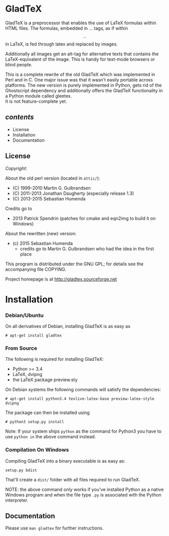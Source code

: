 GladTeX
=======

GladTeX is a preprocessor that enables the use of LaTeX formulas within HTML
files. The formulas, embedded in <eq>...</eq> tags, as if within $$..$$ in LaTeX,
is fed through latex and replaced by images.

Additionally all images get an alt-tag for alternative texts that contains the
LaTeX-equivalent of the image. This is handy for text-mode browsers or blind
people.

This is a complete rewrite of the old GladTeX which was implemented in Perl and
in C. One major issue was that it wasn't easily portable across platforms. The
new version is purely implemented in Python, gets rid of the Ghostscript
dependency and additionally offers the GladTeX functionality in a Python module
called gleetex.  
It is not feature-complete yet.


*contents*
----------

* License
* Installation
* Documentation

License
-------

_Copyright:_

About the old perl version (located in `attic/`):

- (C) 1999-2010 Martin G. Gulbrandsen
- (C) 2011-2013 Jonathan Daugherty (especially release 1.3)
- (C) 2013-2015 Sebastian Humenda

Credits go to

- 2013 Patrick Spendrin (patches for cmake and eqn2img to build it on Windows)



About the rewritten (new) version:

-   (c) 2015 Sebastian Humenda
    -   credits go to Martin G. Gulbrandsen who had the idea in the first place

This program is distributed under the GNU GPL; for details
see the accompanying file COPYING.

Project homepage is at http://gladtex.sourceforge.net

Installation
============

### Debian/Ubuntu

On all derivatives of Debian, installing GladTeX is as easy as

    # apt-get install gladtex

### From Source

The following is required for installing GladTeX:

-   Python >= 3.4
-   LaTeX, dvipng
-   the LaTeX package preview.sty

On Debian systems the following commands will satisfy the dependencies:

    # apt-get install python3.4 texlive-latex-base preview-latex-style dvipng

The package can then be installed using

    # python3 setup.py install

Note: If your system ships `python` as the command for Python3 you have to use
`python in` the above command instead.

### Compilation On Windows

Compiling GladTeX into a binary executable is as easy as:

    setup.py bdist

That'll create a `dist/` folder with all files required to run GladTeX.

NOTE: the above command only works if you've installed Python as a native
Windows program and when the file type `.py` is associated with the Python
interpreter.


Documentation
-------------

Please use `man gladtex` for further instructions.

